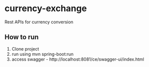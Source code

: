 # currency-exchange
Rest APIs for currency conversion 
## How to run
1. Clone project 
2. run using mvn spring-boot:run
3. access swagger - http://localhost:8081/ce/swagger-ui/index.html
